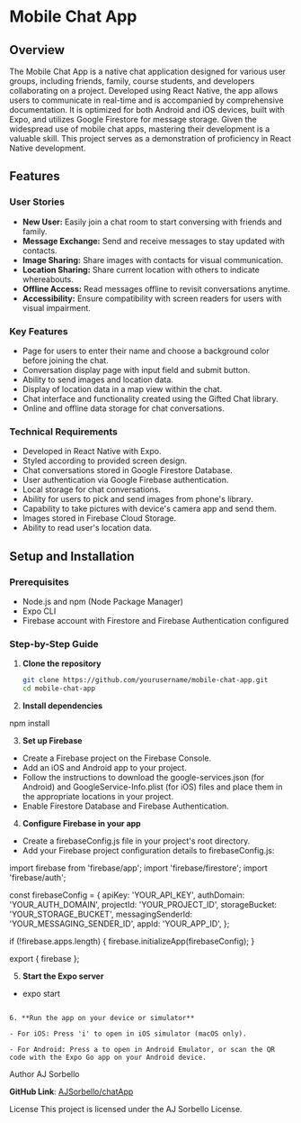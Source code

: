 # Mobile Chat App

## **Overview**
The Mobile Chat App is a native chat application designed for various user groups, including friends, family, course students, and developers collaborating on a project. Developed using React Native, the app allows users to communicate in real-time and is accompanied by comprehensive documentation. It is optimized for both Android and iOS devices, built with Expo, and utilizes Google Firestore for message storage. Given the widespread use of mobile chat apps, mastering their development is a valuable skill. This project serves as a demonstration of proficiency in React Native development.

## **Features**
### **User Stories**
- **New User:** Easily join a chat room to start conversing with friends and family.
- **Message Exchange:** Send and receive messages to stay updated with contacts.
- **Image Sharing:** Share images with contacts for visual communication.
- **Location Sharing:** Share current location with others to indicate whereabouts.
- **Offline Access:** Read messages offline to revisit conversations anytime.
- **Accessibility:** Ensure compatibility with screen readers for users with visual impairment.

### **Key Features**
- Page for users to enter their name and choose a background color before joining the chat.
- Conversation display page with input field and submit button.
- Ability to send images and location data.
- Display of location data in a map view within the chat.
- Chat interface and functionality created using the Gifted Chat library.
- Online and offline data storage for chat conversations.

### **Technical Requirements**
- Developed in React Native with Expo.
- Styled according to provided screen design.
- Chat conversations stored in Google Firestore Database.
- User authentication via Google Firebase authentication.
- Local storage for chat conversations.
- Ability for users to pick and send images from phone's library.
- Capability to take pictures with device's camera app and send them.
- Images stored in Firebase Cloud Storage.
- Ability to read user's location data.

## **Setup and Installation**

### **Prerequisites**
- Node.js and npm (Node Package Manager)
- Expo CLI
- Firebase account with Firestore and Firebase Authentication configured


### **Step-by-Step Guide**

1. **Clone the repository**
   ```bash
   git clone https://github.com/yourusername/mobile-chat-app.git
   cd mobile-chat-app

2. **Install dependencies**
   
npm install


3. **Set up Firebase**
   
- Create a Firebase project on the Firebase Console.
- Add an iOS and Android app to your project.
- Follow the instructions to download the google-services.json (for Android) and GoogleService-Info.plist (for iOS) files and place them in the appropriate locations in your project.
- Enable Firestore Database and Firebase Authentication.

4. **Configure Firebase in your app**

- Create a firebaseConfig.js file in your project's root directory.
- Add your Firebase project configuration details to firebaseConfig.js:

import firebase from 'firebase/app';
import 'firebase/firestore';
import 'firebase/auth';

const firebaseConfig = {
  apiKey: 'YOUR_API_KEY',
  authDomain: 'YOUR_AUTH_DOMAIN',
  projectId: 'YOUR_PROJECT_ID',
  storageBucket: 'YOUR_STORAGE_BUCKET',
  messagingSenderId: 'YOUR_MESSAGING_SENDER_ID',
  appId: 'YOUR_APP_ID',
};

if (!firebase.apps.length) {
  firebase.initializeApp(firebaseConfig);
}

export { firebase };



5. **Start the Expo server**
- expo start
```

6. **Run the app on your device or simulator**

- For iOS: Press 'i' to open in iOS simulator (macOS only).

- For Android: Press a to open in Android Emulator, or scan the QR code with the Expo Go app on your Android device.

```

Author
AJ Sorbello

**GitHub Link**: [AJSorbello/chatApp](https://github.com/AJSorbello/chatApp)

License
This project is licensed under the AJ Sorbello License.